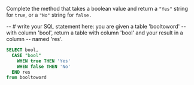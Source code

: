 Complete the method that takes a boolean value and return a `"Yes"` string for `true`, or a `"No"` string for `false.`

-- # write your SQL statement here: you are given a table 'booltoword' 
-- with column 'bool', return a table with column 'bool' and your result in a column 
-- named 'res'.

```sql
SELECT bool,
  CASE "bool" 
    WHEN true THEN 'Yes'
    WHEN false THEN 'No'
  END res
from booltoword
```
